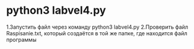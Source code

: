 # python3 labvel4.py
1.Запустить файл через команду python3 labvel4.py
2.Проверить файл Raspisanie.txt, который создаётся в той же папке, где находится файл программы
